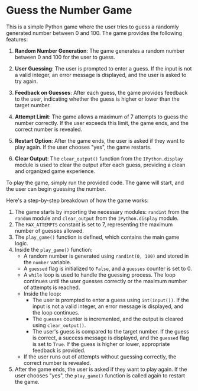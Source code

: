 # Guess the Number Game

This is a simple Python game where the user tries to guess a randomly generated number between 0 and 100. The game provides the following features:

1. **Random Number Generation**: The game generates a random number between 0 and 100 for the user to guess.

2. **User Guessing**: The user is prompted to enter a guess. If the input is not a valid integer, an error message is displayed, and the user is asked to try again.

3. **Feedback on Guesses**: After each guess, the game provides feedback to the user, indicating whether the guess is higher or lower than the target number.

4. **Attempt Limit**: The game allows a maximum of 7 attempts to guess the number correctly. If the user exceeds this limit, the game ends, and the correct number is revealed.

5. **Restart Option**: After the game ends, the user is asked if they want to play again. If the user chooses "yes", the game restarts.

6. **Clear Output**: The `clear_output()` function from the `IPython.display` module is used to clear the output after each guess, providing a clean and organized game experience.

To play the game, simply run the provided code. The game will start, and the user can begin guessing the number.

Here's a step-by-step breakdown of how the game works:

1. The game starts by importing the necessary modules: `randint` from the `random` module and `clear_output` from the `IPython.display` module.
2. The `MAX_ATTEMPTS` constant is set to 7, representing the maximum number of guesses allowed.
3. The `play_game()` function is defined, which contains the main game logic.
4. Inside the `play_game()` function:
   - A random number is generated using `randint(0, 100)` and stored in the `number` variable.
   - A `guessed` flag is initialized to `False`, and a `guesses` counter is set to 0.
   - A `while` loop is used to handle the guessing process. The loop continues until the user guesses correctly or the maximum number of attempts is reached.
   - Inside the loop:
     - The user is prompted to enter a guess using `int(input())`. If the input is not a valid integer, an error message is displayed, and the loop continues.
     - The `guesses` counter is incremented, and the output is cleared using `clear_output()`.
     - The user's guess is compared to the target number. If the guess is correct, a success message is displayed, and the `guessed` flag is set to `True`. If the guess is higher or lower, appropriate feedback is provided.
   - If the user runs out of attempts without guessing correctly, the correct number is revealed.
5. After the game ends, the user is asked if they want to play again. If the user chooses "yes", the `play_game()` function is called again to restart the game.
